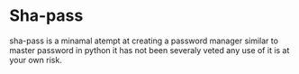 # Sha-pass
sha-pass is a minamal atempt at creating a password manager similar to master password in python
it has not been severaly veted any use of it is at your own risk.
